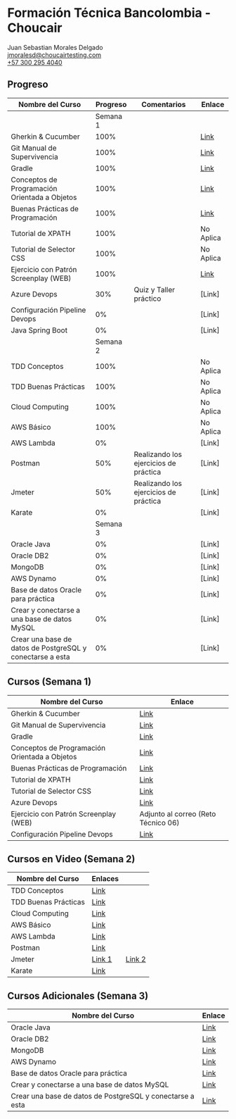 # Formación Técnica Bancolombia - Choucair

Juan Sebastian Morales Delgado \
[jmoralesd@choucairtesting.com](mailto:jmoralesd@choucairtesting.com)\
[+57 300 295 4040](https://api.whatsapp.com/send?phone=573002954040)

## Progreso

| Nombre del Curso                                          | Progreso  | Comentarios                           | Enlace    |
|-----------------------------------------------------------|-----------|---------------------------------------|-----------|
| |  Semana 1 | | |
| Gherkin & Cucumber                                        |   100%    ||   [Link](https://github.com/jmoralesd-choucair/Reto-3-semanas-Bancolombia/tree/main/Semana%201/Gherkin%20y%20Cucumber/Respuestas)  |
| Git Manual de Supervivencia                               |   100%    ||   [Link](https://github.com/jmoralesd-choucair/Reto-3-semanas-Bancolombia/tree/main/Semana%201/Git%20Manual%20de%20Supervivencia/Respuestas)  |
| Gradle                                                    |   100%     ||   [Link](https://github.com/jmoralesd-choucair/Reto-3-semanas-Bancolombia/tree/main/Semana%201/Gradle/Respuestas)  |
| Conceptos de Programación Orientada a Objetos             |   100%    |                                       |   [Link](https://github.com/jmoralesd-choucair/Reto-3-semanas-Bancolombia/tree/main/Semana%201/Conceptos%20de%20POO/Respuestas)  |
| Buenas Prácticas de Programación                          |   100%     |                                       |   [Link](https://github.com/jmoralesd-choucair/Reto-3-semanas-Bancolombia/tree/main/Semana%201/Buenas%20PP/Respuestas)  |
| Tutorial de XPATH                                         |   100%      |                                       |   No Aplica  |
| Tutorial de Selector CSS                                  |   100%      |                                       |   No Aplica  |
| Ejercicio con Patrón Screenplay (WEB)                     |   100%      |                                       |   [Link](https://github.com/jmoralesd-choucair/Reto-3-semanas-Bancolombia/tree/main/Semana%201/Ejercicio%20con%20Patr%C3%B3n%20Screenplay/Respuestas)  |
| Azure Devops                                              |   30%     |Quiz y Taller práctico                 |   [Link]  |
| Configuración Pipeline Devops                             |   0%      |                                       |   [Link]  |
| Java Spring Boot                                          |   0%      |                                       |   [Link]  |
| |  Semana 2 | | |
| TDD Conceptos                                             |   100%    |                                       |   No Aplica  |
| TDD Buenas Prácticas                                      |   100%    |                                       |   No Aplica  |
| Cloud Computing                                           |   100%    |                                       |   No Aplica  |
| AWS Básico                                                |   100%    |                                       |   No Aplica  |
| AWS Lambda                                                |   0%      |                                       |   [Link]  |
| Postman                                                   |   50%     | Realizando los ejercicios de práctica |   [Link]  |
| Jmeter                                                    |   50%     | Realizando los ejercicios de práctica |   [Link]  |
| Karate                                                    |   0%      |                                       |   [Link]  |
| |  Semana 3 | | |
| Oracle Java                                               |   0%      |                                       |   [Link]  |
| Oracle DB2                                                |   0%      |                                       |   [Link]  |
| MongoDB                                                   |   0%      |                                       |   [Link]  |
| AWS Dynamo                                                |   0%      |                                       |   [Link]  |
| Base de datos Oracle para práctica                        |   0%      |                                       |   [Link]  |
| Crear y conectarse a una base de datos MySQL              |   0%      |                                       |   [Link]  |
| Crear una base de datos de PostgreSQL y conectarse a esta |   0%      |                                       |   [Link]  |

## Cursos (Semana 1)

| Nombre del Curso                              | Enlace                                                                                   |
|-----------------------------------------------|------------------------------------------------------------------------------------------|
| Gherkin & Cucumber                            | [Link](https://operacion.choucairtesting.com/academy/course/view.php?id=485)             |
| Git Manual de Supervivencia                   | [Link](https://operacion.choucairtesting.com/academy/course/view.php?id=488)             |
| Gradle                                        | [Link](https://operacion.choucairtesting.com/academy/course/view.php?id=1104)            |
| Conceptos de Programación Orientada a Objetos | [Link](https://operacion.choucairtesting.com/academy/course/view.php?id=483)             |
| Buenas Prácticas de Programación              | [Link](https://operacion.choucairtesting.com/academy/course/view.php?id=481)             |
| Tutorial de XPATH                             | [Link](https://www.youtube.com/playlist?list=PLYDwWPRvXB8_vh2V0Oy-KkI_DeHiDbMl-)         |
| Tutorial de Selector CSS                      | [Link](https://www.youtube.com/watch?v=lx_Nr-ZF-M4&ab_channel=JoanMedia)                 |
| Azure Devops                                  | [Link](https://bit.ly/3hdqfS0)                                                           |
| Ejercicio con Patrón Screenplay (WEB)         | Adjunto al correo (Reto Técnico 06)                                                      |
| Configuración Pipeline Devops                 | [Link](https://operacion.choucairtesting.com/academy/course/view.php?id=477)             |

## Cursos en Video (Semana 2)

| Nombre del Curso                          | Enlaces                                                                                                   ||
|-------------------------------------------|-----------------------------------------------------------------------------------------------------------|-|
| TDD Conceptos                             | [Link](https://bit.ly/3EdSz05)                                                                            ||
| TDD Buenas Prácticas                      | [Link](https://bit.ly/34JjDaG)                                                                            ||
| Cloud Computing                           | [Link](https://bit.ly/33G7YWn)                                                                            ||
| AWS Básico                                | [Link](https://bit.ly/3ygZumK)                                                                            ||
| AWS Lambda                                | [Link](https://www.aws.training/Details/eLearning?id=71538)                                               ||
| Postman                                   | [Link](https://bit.ly/36tHQ2r)                                                                            ||
| Jmeter                                    | [Link 1](https://www.youtube.com/watch?v=EI0A1WN_1jk&list=PL9qpFd_9rkKULbsCdjpPBbU_n60sFsTbn&index=21)    | [Link 2](https://www.youtube.com/watch?v=3N7qVriNDSg&list=PLLYWsphuMYKu2Erk65fhFc5lCFTVS8uAb&index=9) |
| Karate                                    | [Link](https://www.youtube.com/channel/UCeI0PgZYSx0xQDsedSQde3w/featured)                                 ||

## Cursos Adicionales (Semana 3)

| Nombre del Curso                                          | Enlace                                                                                    |
|-----------------------------------------------------------|-------------------------------------------------------------------------------------------|
| Oracle Java                                               | [Link](https://mylearn.oracle.com/learning-path/java-explorer/79726)                      |
| Oracle DB2                                                | [Link](https://mylearn.oracle.com/learning-path/oracle-database-explorer/79873)           |
| MongoDB                                                   | [Link](https://learn.mongodb.com/pages/mongodb-developer-learning-paths)                  |
| AWS Dynamo                                                | [Link](https://www.aws.training/Details/Curriculum?id=65583&redirect=false)               |
| Base de datos Oracle para práctica                        | [Link](http://praitheesh.blogspot.com/2013/10/oracle-developer-day-vm-how-to-use-pre.html)|
| Crear y conectarse a una base de datos MySQL              | [Link](https://aws.amazon.com/es/getting-started/hands-on/create-mysql-db/)               |
| Crear una base de datos de PostgreSQL y conectarse a esta | [Link](https://aws.amazon.com/es/getting-started/hands-on/create-connect-postgresql-db/)  |
